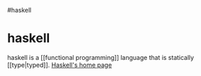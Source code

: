 #haskell
# haskell
haskell is a [[functional programming]] language that is statically [[type|typed]].
[Haskell's home page](https://www.haskell.org/)